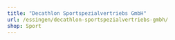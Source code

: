 ```yaml
---
title: "Decathlon Sportspezialvertriebs GmbH"
url: /essingen/decathlon-sportspezialvertriebs-gmbh/
shop: Sport
---
```


